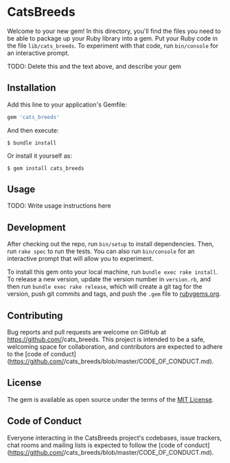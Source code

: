 # CatsBreeds

Welcome to your new gem! In this directory, you'll find the files you need to be able to package up your Ruby library into a gem. Put your Ruby code in the file `lib/cats_breeds`. To experiment with that code, run `bin/console` for an interactive prompt.

TODO: Delete this and the text above, and describe your gem

## Installation

Add this line to your application's Gemfile:

```ruby
gem 'cats_breeds'
```

And then execute:

    $ bundle install

Or install it yourself as:

    $ gem install cats_breeds

## Usage

TODO: Write usage instructions here

## Development

After checking out the repo, run `bin/setup` to install dependencies. Then, run `rake spec` to run the tests. You can also run `bin/console` for an interactive prompt that will allow you to experiment.

To install this gem onto your local machine, run `bundle exec rake install`. To release a new version, update the version number in `version.rb`, and then run `bundle exec rake release`, which will create a git tag for the version, push git commits and tags, and push the `.gem` file to [rubygems.org](https://rubygems.org).

## Contributing

Bug reports and pull requests are welcome on GitHub at https://github.com/<github username>/cats_breeds. This project is intended to be a safe, welcoming space for collaboration, and contributors are expected to adhere to the [code of conduct](https://github.com/<github username>/cats_breeds/blob/master/CODE_OF_CONDUCT.md).


## License

The gem is available as open source under the terms of the [MIT License](https://opensource.org/licenses/MIT).

## Code of Conduct

Everyone interacting in the CatsBreeds project's codebases, issue trackers, chat rooms and mailing lists is expected to follow the [code of conduct](https://github.com/<github username>/cats_breeds/blob/master/CODE_OF_CONDUCT.md).
